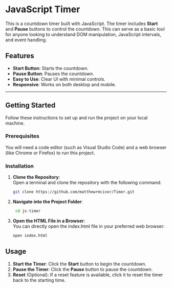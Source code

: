 # JavaScript Timer

This is a countdown timer built with JavaScript. The timer includes **Start** and **Pause** buttons to control the countdown. This can serve as a basic tool for anyone looking to understand DOM manipulation, JavaScript intervals, and event handling.

## Features

- **Start Button**: Starts the countdown.
- **Pause Button**: Pauses the countdown.
- **Easy to Use**: Clear UI with minimal controls.
- **Responsive**: Works on both desktop and mobile.

---

## Getting Started

Follow these instructions to set up and run the project on your local machine.

### Prerequisites

You will need a code editor (such as Visual Studio Code) and a web browser (like Chrome or Firefox) to run this project.

### Installation

1. **Clone the Repository**:  
    Open a terminal and clone the repository with the following command:

    ```bash
    git clone https://github.com/matthewrmcivor/Timer.git

2. **Navigate into the Project Folder**:  

   ```bash
    cd js-timer

3. **Open the HTML File in a Browser**:  
    You can directly open the index.html file in your preferred web browser:

    ```bash
    open index.html

## Usage

1. **Start the Timer**: Click the **Start** button to begin the countdown.
2. **Pause the Timer**: Click the **Pause** button to pause the countdown.
3. **Reset** (Optional): If a reset feature is available, click it to reset the timer back to the starting time.
